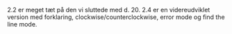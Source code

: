 2.2 er meget tæt på den vi sluttede med d. 20.
2.4 er en videreudviklet version med forklaring, clockwise/counterclockwise, error mode og find the line mode.
